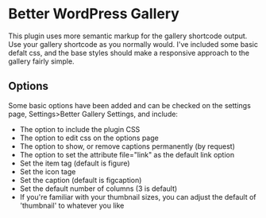 Better WordPress Gallery
========================

This plugin uses more semantic markup for the gallery shortcode output. Use your gallery shortcode as you normally would. I've included some basic defalt css, and the base styles should make a responsive approach to the gallery fairly simple.

Options
-------

Some basic options have been added and can be checked on the settings page, Settings>Better Gallery Settings, and include:

* The option to include the plugin CSS
* The option to edit css on the options page
* The option to show, or remove captions permanently (by request)
* The option to set the attribute file="link" as the default link option
* Set the item tag (default is figure)
* Set the icon tage
* Set the caption (default is figcaption)
* Set the default number of columns (3 is default)
* If you're familiar with your thumbnail sizes, you can adjust the default of 'thumbnail' to whatever you like